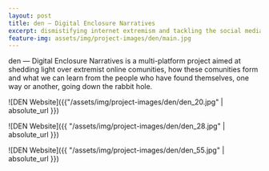 ```yaml
---
layout: post
title: den — Digital Enclosure Narratives
excerpt: dismistifying internet extremism and tackling the social media rift
feature-img: assets/img/project-images/den/main.jpg
---
```


den — Digital Enclosure Narratives is a multi-platform project aimed at shedding light over extremist online comunities, how these comunities form and what we can learn from the people who have found themselves, one way or another, going down the rabbit hole.

![DEN Website]({{"/assets/img/project-images/den/den_20.jpg" | absolute_url }})

![DEN Website]({{ "/assets/img/project-images/den/den_28.jpg" | absolute_url }})

![DEN Website]({{ "/assets/img/project-images/den/den_55.jpg" | absolute_url }})
